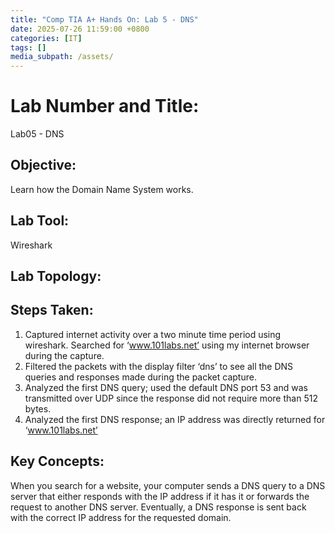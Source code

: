 ```yaml
---
title: "Comp TIA A+ Hands On: Lab 5 - DNS"
date: 2025-07-26 11:59:00 +0800
categories: [IT]
tags: []
media_subpath: /assets/
---
```


# Lab Number and Title: 
Lab05 - DNS
## Objective: 
Learn how the Domain Name System works.
## Lab Tool: 
Wireshark
## Lab Topology:


## Steps Taken:
 1. Captured internet activity over a two minute time period using wireshark. Searched for ‘www.101labs.net’ using my internet browser during the capture.
 2. Filtered the packets with the display filter ‘dns’ to see all the DNS queries and responses made during the packet capture.
 3. Analyzed the first DNS query; used the default DNS port 53 and was transmitted over UDP since the response did not require more than 512 bytes.
 4. Analyzed the first DNS response; an IP address was directly returned for ‘www.101labs.net’

## Key Concepts: 
When you search for a website, your computer sends a DNS query to a DNS server that either responds with the IP address if it has it or forwards the request to another DNS server. Eventually, a DNS response is sent back with the correct IP address for the requested domain.

